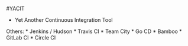 #YACIT

* Yet Another Continuous Integration Tool <!-- .element: class="fragment" -->

<div> <!-- .element: class="fragment" -->
Others:             
* Jenkins / Hudson  
* Travis CI         
* Team City         
* Go CD             
* Bamboo            
* GitLab CI         
* Circle CI         
</div>





